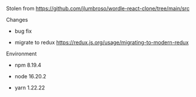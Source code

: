 Stolen from https://github.com/jlumbroso/wordle-react-clone/tree/main/src

Changes

- bug fix 

- migrate to redux https://redux.js.org/usage/migrating-to-modern-redux

Environment

- npm  8.19.4

- node 16.20.2

- yarn 1.22.22
